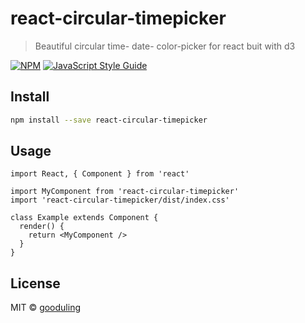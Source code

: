 # react-circular-timepicker

> Beautiful circular time- date- color-picker for react buit with d3

[![NPM](https://img.shields.io/npm/v/react-circular-timepicker.svg)](https://www.npmjs.com/package/react-circular-timepicker) [![JavaScript Style Guide](https://img.shields.io/badge/code_style-standard-brightgreen.svg)](https://standardjs.com)

## Install

```bash
npm install --save react-circular-timepicker
```

## Usage

```tsx
import React, { Component } from 'react'

import MyComponent from 'react-circular-timepicker'
import 'react-circular-timepicker/dist/index.css'

class Example extends Component {
  render() {
    return <MyComponent />
  }
}
```

## License

MIT © [gooduling](https://github.com/gooduling)
